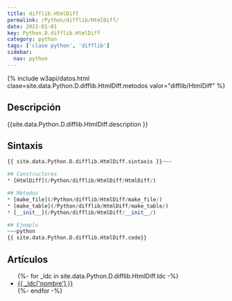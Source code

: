 ```yaml
---
title: difflib.HtmlDiff
permalink: /Python/difflib/HtmlDiff/
date: 2021-01-01
key: Python.D.difflib.HtmlDiff
category: python
tags: ['clase python', 'difflib']
sidebar: 
  nav: python
---
```


{% include w3api/datos.html clase=site.data.Python.D.difflib.HtmlDiff.metodos valor="difflib/HtmlDiff" %}

## Descripción
{{site.data.Python.D.difflib.HtmlDiff.description }}

## Sintaxis
~~~python
{{ site.data.Python.D.difflib.HtmlDiff.sintaxis }}~~~

## Constructores
* [HtmlDiff](/Python/difflib/HtmlDiff/HtmlDiff/)

## Métodos
* [make_file](/Python/difflib/HtmlDiff/make_file/)
* [make_table](/Python/difflib/HtmlDiff/make_table/)
* [__init__](/Python/difflib/HtmlDiff/__init__/)

## Ejemplo
~~~python
{{ site.data.Python.D.difflib.HtmlDiff.code}}
~~~

## Artículos
<ul>
{%- for _ldc in site.data.Python.D.difflib.HtmlDiff.ldc -%}
   <li>
       <a href="{{_ldc['url'] }}">{{ _ldc['nombre'] }}</a>
   </li>
{%- endfor -%}
</ul>
